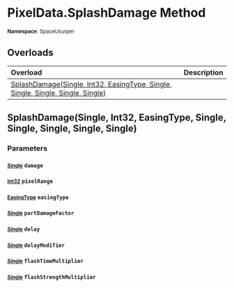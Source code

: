 # PixelData.SplashDamage Method

<small>**Namespace**: SpaceUsurper</small>

## Overloads

<div markdown="1" class="member-table">

| Overload | Description |
| :------- | ----------- |
| [SplashDamage(Single, Int32, EasingType, Single, Single, Single, Single, Single)](#Single_Int32_EasingType_Single_Single_Single_Single_Single_) |  | 

</div>

## SplashDamage(Single, Int32, EasingType, Single, Single, Single, Single, Single)
### Parameters
#### <small>[Single](https://docs.microsoft.com/en-us/dotnet/api/system.single?view=netframework-4.5)</small> `damage`

#### <small>[Int32](https://docs.microsoft.com/en-us/dotnet/api/system.int32?view=netframework-4.5)</small> `pixelRange`

#### <small>[EasingType](../EasingType.md)</small> `easingType`

#### <small>[Single](https://docs.microsoft.com/en-us/dotnet/api/system.single?view=netframework-4.5)</small> `partDamageFactor`

#### <small>[Single](https://docs.microsoft.com/en-us/dotnet/api/system.single?view=netframework-4.5)</small> `delay`

#### <small>[Single](https://docs.microsoft.com/en-us/dotnet/api/system.single?view=netframework-4.5)</small> `delayModifier`

#### <small>[Single](https://docs.microsoft.com/en-us/dotnet/api/system.single?view=netframework-4.5)</small> `flashTimeMultiplier`

#### <small>[Single](https://docs.microsoft.com/en-us/dotnet/api/system.single?view=netframework-4.5)</small> `flashStrengthMultiplier`

